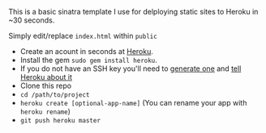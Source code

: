 This is a basic sinatra template I use for delploying static sites to Heroku in ~30 seconds.

Simply edit/replace `index.html` within `public`

* Create an acount in seconds at [Heroku](http://heroku.com/signup).
* Install the gem `sudo gem install heroku`.
* If you do not have an SSH key you'll need to [generate one](http://heroku.com/docs/index.html#_setting_up_ssh_public_keys) and [tell Heroku about it](http://heroku.com/docs/index.html#_manage_keys_on_heroku)
* Clone this repo 
* `cd /path/to/project`
* `heroku create [optional-app-name]` (You can rename your app with `heroku rename`)
* `git push heroku master`